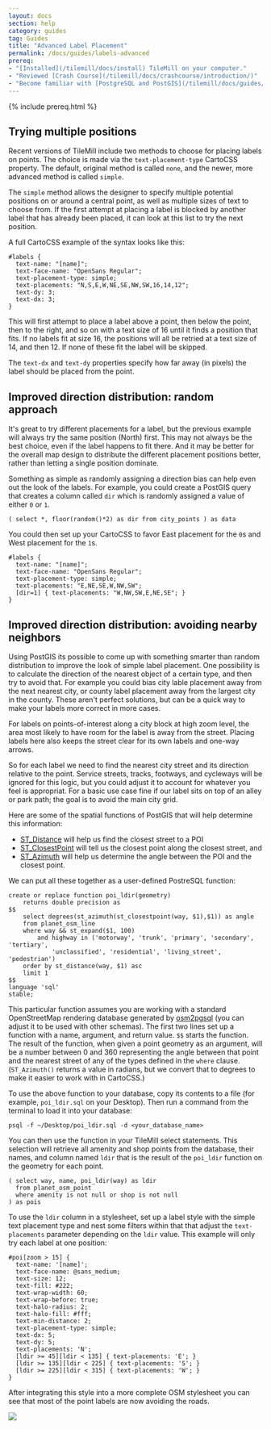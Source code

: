 ```yaml
---
layout: docs
section: help
category: guides
tag: Guides
title: "Advanced Label Placement"
permalink: /docs/guides/labels-advanced
prereq:
- "[Installed](/tilemill/docs/install) TileMill on your computer."
- "Reviewed [Crash Course](/tilemill/docs/crashcourse/introduction/)"
- "Become familiar with [PostgreSQL and PostGIS](/tilemill/docs/guides/postgis-work)
---
```


{% include prereq.html %}

## Trying multiple positions

Recent versions of TileMill include two methods to choose for placing labels on
points. The choice is made via the `text-placement-type` CartoCSS property. The
default, original method is called `none`, and the newer, more advanced method
is called `simple`. 

The `simple` method allows the designer to specify multiple potential positions
on or around a central point, as well as multiple sizes of text to choose from.
If the first attempt at placing a label is blocked by another label that has
already been placed, it can look at this list to try the next position.

A full CartoCSS example of the syntax looks like this:

    #labels {
      text-name: "[name]";
      text-face-name: "OpenSans Regular";
      text-placement-type: simple;
      text-placements: "N,S,E,W,NE,SE,NW,SW,16,14,12";
      text-dy: 3;
      text-dx: 3;
    }

This will first attempt to place a label above a point, then below the point,
then to the right, and so on with a text size of 16 until it finds a position
that fits. If no labels fit at size 16, the positions will all be retried at a
text size of 14, and then 12. If none of these fit the label will be skipped.

The `text-dx` and `text-dy` properties specify how far away (in pixels) the
label should be placed from the point.

## Improved direction distribution: random approach

It's great to try different placements for a label, but the previous example
will always try the same position (North) first. This may not always be the
best choice, even if the label happens to fit there. And it may be better for
the overall map design to distribute the different placement positions better,
rather than letting a single position dominate.

Something as simple as randomly assigning a direction bias can help even out
the look of the labels. For example, you could create a PostGIS query that
creates a column called `dir` which is randomly assigned a value of either `0`
or `1`.

    ( select *, floor(random()*2) as dir from city_points ) as data

You could then set up your CartoCSS to favor East placement for the `0`s and
West placement for the `1`s.

    #labels {
      text-name: "[name]";
      text-face-name: "OpenSans Regular";
      text-placement-type: simple;
      text-placements: "E,NE,SE,W,NW,SW";
      [dir=1] { text-placements: "W,NW,SW,E,NE,SE"; }
    }

## Improved direction distribution: avoiding nearby neighbors

Using PostGIS its possible to come up with something smarter than random
distribution to improve the look of simple label placement. One possibility is
to calculate the direction of the nearest object of a certain type, and then
try to avoid that. For example you could bias city lable placement away from
the next nearest city, or county label placement away from the largest city in
the county. These aren't perfect solutions, but can be a quick way to make your
labels more correct in more cases.

For labels on points-of-interest along a city block at high zoom level, the
area most likely to have room for the label is away from the street. Placing
labels here also keeps the street clear for its own labels and one-way arrows.

So for each label we need to find the nearest city street and its direction
relative to the point. Service streets, tracks, footways, and cycleways will be
ignored for this logic, but you could adjust it to account for whatever you
feel is appropriat. For a basic use case fine if our label sits on top of an
alley or park path; the goal is to avoid the main city grid.

Here are some of the spatial functions of PostGIS that will help determine this
information:

- [ST_Distance](http://www.postgis.org/docs/ST_Distance.html) will help us find
  the closest street to a POI
- [ST_ClosestPoint](http://www.postgis.org/docs/ST_ClosestPoint.html) will tell
  us the closest point along the closest street, and
- [ST_Azimuth](http://www.postgis.org/docs/ST_Azimuth.html) will help us
  determine the angle between the POI and the closest point.

We can put all these together as a user-defined PostreSQL function:

    create or replace function poi_ldir(geometry)
        returns double precision as
    $$
        select degrees(st_azimuth(st_closestpoint(way, $1),$1)) as angle
        from planet_osm_line
        where way && st_expand($1, 100)
            and highway in ('motorway', 'trunk', 'primary', 'secondary', 'tertiary',
                'unclassified', 'residential', 'living_street', 'pedestrian')
        order by st_distance(way, $1) asc
        limit 1
    $$
    language 'sql'
    stable;

This particular function assumes you are working with a standard OpenStreetMap
rendering database generated by
[osm2pgsql](http://wiki.openstreetmap.org/wiki/Osm2pgsql) (you can adjust it to
be used with other schemas). The first two lines set up a function with a
name, argument, and return value. `$$` starts the function. The result of the
function, when given a point geometry as an argument, will be a number between
0 and 360 representing the angle between that point and the nearest street of
any of the types defined in the `where` clause. (`ST_Azimuth()` returns a value
in radians, but we convert that to degrees to make it easier to work with in
CartoCSS.)

To use the above function to your database, copy its contents to a file (for
example, `poi_ldir.sql` on your Desktop). Then run a command from the terminal
to load it into your database:

    psql -f ~/Desktop/poi_ldir.sql -d <your_database_name>

You can then use the function in your TileMill select statements. This
selection will retrieve all amenity and shop points from the database, their
names, and column named `ldir` that is the result of the `poi_ldir` function on
the geometry for each point.

    ( select way, name, poi_ldir(way) as ldir
      from planet_osm_point
      where amenity is not null or shop is not null
    ) as pois

To use the `ldir` column in a stylesheet, set up a label style with the simple
text placement type and nest some filters within that that adjust the
`text-placements` parameter depending on the `ldir` value. This example will
only try each label at one position:

    #poi[zoom > 15] {
      text-name: '[name]';
      text-face-name: @sans_medium;
      text-size: 12;
      text-fill: #222;
      text-wrap-width: 60;
      text-wrap-before: true;
      text-halo-radius: 2;
      text-halo-fill: #fff;
      text-min-distance: 2;
      text-placement-type: simple;
      text-dx: 5;
      text-dy: 5;
      text-placements: 'N';
      [ldir >= 45][ldir < 135] { text-placements: 'E'; }
      [ldir >= 135][ldir < 225] { text-placements: 'S'; }
      [ldir >= 225][ldir < 315] { text-placements: 'W'; }
    }

After integrating this style into a more complete OSM stylesheet you can see
that most of the point labels are now avoiding the roads.

![](/tilemill/assets/pages/labels-ldir.png)

